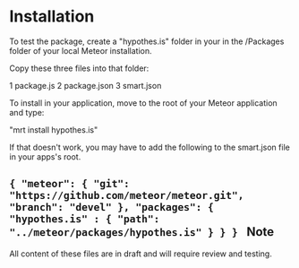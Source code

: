 Installation
====================

To test the package, create a "hypothes.is" folder in your in the /Packages folder of your local Meteor installation.

Copy these three files into that folder:

1  package.js
2  package.json
3  smart.json

To install in your application, move to the root of your Meteor application and type:

"mrt install hypothes.is"

If that doesn't work, you may have to add the following to the smart.json file in your apps's root.

`{
  "meteor": {
    "git": "https://github.com/meteor/meteor.git",
    "branch": "devel"
  },
  "packages": {
    "hypothes.is" : {
      "path": "../meteor/packages/hypothes.is"
    }
  }
}
`
Note
------------
All content of these files are in draft and will require review and testing.